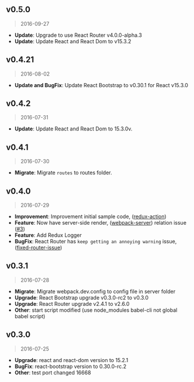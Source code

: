 ## v0.5.0

> 2016-09-27

- **Update**: Upgrade to use React Router v4.0.0-alpha.3
- **Update**: Update React and React Dom to v15.3.2

## v0.4.21

> 2016-08-02

- **Update and BugFix**: Update React Bootstrap to v0.30.1 for React v15.3.0


## v0.4.2

> 2016-07-31

- **Update**: Update React and React Dom to 15.3.0v.


## v0.4.1

> 2016-07-30

- **Migrate**: Migrate `routes` to routes folder.

## v0.4.0

> 2016-07-29

- **Improvement**: Improvement initial sample code, ([redux-action])
- **Feature**: Now have server-side render, ([webpack-server]) relation issue ([#3])
- **Feature**: Add Redux Logger
- **BugFix**: React Router has `keep getting an annoying warning` issue, ([fixed-router-issue])

[fixed-router-issue]: https://github.com/madeinfree/react-basic-starter/commit/88c82f548b57b6efd0f22b3870905a487a68c0d2
[redux-action]: https://github.com/madeinfree/react-basic-starter/commit/70929bf7fbfb4c8cec9021b3fd96216783371ced
[webpack-server]: https://github.com/madeinfree/react-basic-starter/commit/4f548d9fa699e7cff3f39a3ce946cbf871cbbb08
[#3]: https://github.com/madeinfree/react-basic-starter/issues/3

## v0.3.1

> 2016-07-28

- **Migrate**: Migrate webpack.dev.config to config file in server folder
- **Upgrade**: React Bootstrap upgrade v0.3.0-rc2 to v0.3.0
- **Upgrade**: React Router upgrade v2.4.1 to v2.6.0
- **Other**: start script modified (use node_modules babel-cli not global babel script)


## v0.3.0

> 2016-07-25

- **Upgrade**: react and react-dom version to 15.2.1
- **BugFix**: react-bootstrap version to 0.30.0-rc.2
- **Other**: test port changed 16668
